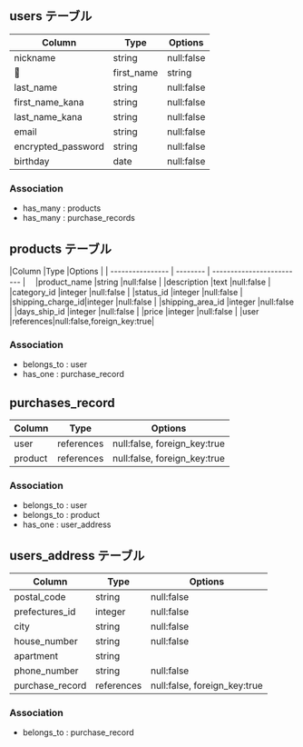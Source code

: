 ## users テーブル

|Column            |Type  |Options   |
| ---------------- | ---- | -------- |
|nickname          |string|null:false|
|first_name        |string|null:false|
|last_name         |string|null:false|
|first_name_kana   |string|null:false|
|last_name_kana    |string|null:false|
|email             |string|null:false|
|encrypted_password|string|null:false|
|birthday          |date  |null:false|

### Association

- has_many : products
- has_many : purchase_records

##  products テーブル

|Column            |Type      |Options                    |
| ---------------- | -------- | ------------------------- |　
|product_name      |string    |null:false                 |
|description       |text      |null:false                 |
|category_id       |integer   |null:false                 |
|status_id         |integer   |null:false                 |
|shipping_charge_id|integer   |null:false                 |
|shipping_area_id  |integer   |null:false                 |
|days_ship_id      |integer   |null:false                 |
|price             |integer   |null:false                 |
|user              |references|null:false,foreign_key:true|

### Association

- belongs_to : user
- has_one : purchase_record

## purchases_record

|Column      |Type      |Options                     |
| ---------- | -------- | ---------------------------|
|user        |references|null:false, foreign_key:true|
|product     |references|null:false, foreign_key:true|

### Association

- belongs_to : user
- belongs_to : product
- has_one : user_address

## users_address テーブル

|Column         |Type      |Options                     |
| ------------- | -------- | -------------------------- |
|postal_code    |string    |null:false                  |
|prefectures_id |integer   |null:false                  |
|city           |string    |null:false                  |
|house_number   |string    |null:false                  |
|apartment      |string    |                            |
|phone_number   |string    |null:false                  |
|purchase_record|references|null:false, foreign_key:true|

### Association

- belongs_to : purchase_record
